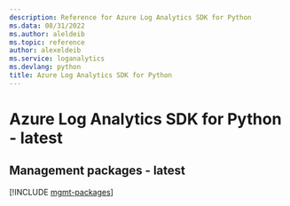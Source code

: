 ```yaml
---
description: Reference for Azure Log Analytics SDK for Python
ms.data: 08/31/2022
ms.author: aleldeib
ms.topic: reference
author: alexeldeib
ms.service: loganalytics
ms.devlang: python
title: Azure Log Analytics SDK for Python
---
```

# Azure Log Analytics SDK for Python - latest

## Management packages - latest
[!INCLUDE [mgmt-packages](log-analytics-mgmt-index.md)]